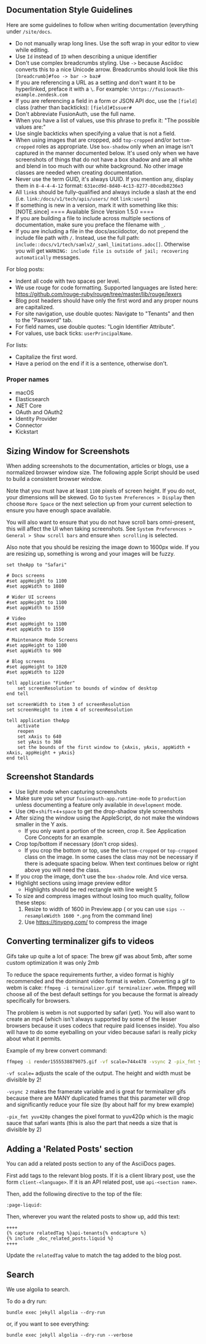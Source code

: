 ## Documentation Style Guidelines

Here are some guidelines to follow when writing documentation (everything under `/site/docs`.

- Do not manually wrap long lines. Use the soft wrap in your editor to view while editing. 
- Use `Id` instead of `ID` when describing a unique identifier
- Don't use complex breadcrumbs styling. Use `->` because Asciidoc converts this to a nice Unicode arrow. Breadcrumbs should look like this `[breadcrumb]#foo -> bar -> baz#`
- If you are referencing a URL as a setting and don't want it to be hyperlinked, preface it with a `\`. For example: `\https://fusionauth-example.zendesk.com`
- If you are referencing a field in a form or JSON API doc, use the `[field]` class (rather than backticks): `[field]#Issuer#`
- Don't abbreviate FusionAuth, use the full name.
- When you have a list of values, use this phrase to prefix it: "The possible values are:"
- Use single backticks when specifying a value that is not a field.
- When using images that are cropped, add `top-cropped` and/or `bottom-cropped` roles as appropriate. Use `box-shadow` only when an image isn't captured in the manner documented below. It's used only when we have screenshots of things that do not have a box shadow and are all white and blend in too much with our white background. No other image classes are needed when creating documentation.
- Never use the term GUID, it's always UUID. If you mention any, display them in `8-4-4-4-12` format: `631ecd9d-8d40-4c13-8277-80cedb8236e3`
- All `link`s should be fully-qualified and always include a slash at the end (i.e. `link:/docs/v1/tech/apis/users/` not `link:users`)
- If something is new in a version, mark it with something like this:
[NOTE.since]
====
Available Since Version 1.5.0
====
- If you are building a file to include across multiple sections of documentation, make sure you preface the filename with `_`.
- If you are including a file in the docs/asciidoctor, do not prepend the include file path with `/`. Instead, use the full path: `include::docs/v1/tech/samlv2/_saml_limitations.adoc[]`. Otherwise you will get `WARNING: include file is outside of jail; recovering automatically` messages.

For blog posts:
- Indent all code with two spaces per level.
- We use rouge for code formatting. Supported languages are listed here: https://github.com/rouge-ruby/rouge/tree/master/lib/rouge/lexers
- Blog post headers should have only the first word and any proper nouns are capitalized.
- For site navigation, use double quotes: Navigate to "Tenants" and then to the "Password" tab.
- For field names, use double quotes: "Login Identifier Attribute".
- For values, use back ticks: `userPrincipalName`.

For lists:
- Capitalize the first word.
- Have a period on the end if it is a sentence, otherwise don't.

### Proper names
- macOS
- Elasticsearch
- .NET Core
- OAuth and OAuth2
- Identity Provider
- Connector
- Kickstart

## Sizing Window for Screenshots

When adding screenshots to the documentation, articles or blogs, use a normalized browser window size. The following apple Script should be used to build a consistent browser window.

Note that you must have at least `1100` pixels of screen height. If you do not, your dimensions will be skewed. Go to `System Preferences > Display` then choose `More Space` or the next selection up from your current selection to ensure you have enough space available.

You will also want to ensure that you do not have scroll bars omni-present, this will affect the UI when taking screenshots. See `System Preferences > General > Show scroll bars` and ensure `When scrolling` is selected.

Also note that you should be resizing the image down to 1600px wide. If you are resizing up, something is wrong and your images will be fuzzy. 

```appleScript
set theApp to "Safari"

# Docs screens
#set appHeight to 1100
#set appWidth to 1080

# Wider UI screens
#set appHeight to 1100
#set appWidth to 1550

# Video
#set appHeight to 1100
#set appWidth to 1550

# Maintenance Mode Screens
#set appHeight to 1100
#set appWidth to 900

# Blog screens
#set appHeight to 1020
#set appWidth to 1220

tell application "Finder"
	set screenResolution to bounds of window of desktop
end tell

set screenWidth to item 3 of screenResolution
set screenHeight to item 4 of screenResolution

tell application theApp
	activate
	reopen
	set xAxis to 640
	set yAxis to 360
	set the bounds of the first window to {xAxis, yAxis, appWidth + xAxis, appHeight + yAxis}
end tell
```

## Screenshot Standards

- Use light mode when capturing screenshots
- Make sure you set your `fusionauth-app.runtime-mode` to `production` unless documenting a feature only available in `development` mode.
- Use `CMD`+`shift`+`4`+`space` to get the drop-shadow style screenshots
- After sizing the window using the AppleScript, do not make the windows smaller in the Y axis.
   - If you only want a portion of the screen, crop it. See Application Core Concepts for an example.
- Crop top/bottom if necessary (don't crop sides).
   - If you crop the bottom or top, use the `bottom-cropped` or `top-cropped` class on the image. In some cases the 
     class may not be necessary if there is adequate spacing below. When text continues below or right above you will need 
     the class.
- If you crop the image, don't use the `box-shadow` role. And vice versa.
- Highlight sections using image preview editor
	- Highlights should be red rectangle with line weight 5
- To size and compress images without losing too much quality, follow these steps:
	1. Resize to width of 1600 in Preview.app ( or you can use `sips --resampleWidth 1600 *.png` from the command line)
	2. Use https://tinypng.com/ to compress the image

Converting terminalizer gifs to videos
----

Gifs take up quite a lot of space: The brew gif was about 5mb, after some custom optimization it was only 2mb

To reduce the space requirements further, a video format is highly recommended and the dominant video format is
webm. Converting a gif to webm is cake: `ffmpeg -i terminalizer.gif terminalizer.webm`. ffmpeg will choose all
of the best default settings for you because the format is already specifically for browsers.

The problem is webm is not supported by safari (yet). You will also want to create an mp4 (which isn't always supported
by some of the lesser browsers because it uses codecs that require paid licenses inside). You also will have to
do some eyeballing on your video because safari is really picky about what it permits.

Example of my brew convert command:
```bash
ffmpeg -i render1555538879075.gif -vf scale=744x478 -vsync 2 -pix_fmt yuv420p brew.mp4
```

`-vf scale=` adjusts the scale of the output. The height and width must be divisible by 2!

`-vsync 2` makes the framerate variable and is great for terminalizer gifs because there are MANY duplicated frames
that this parameter will drop and significantly reduce your file size (by about half for my brew example)

`-pix_fmt yuv420p` changes the pixel format to yuv420p which is the magic sauce that safari wants (this is
also the part that needs a size that is divisible by 2)

## Adding a 'Related Posts' section

You can add a related posts section to any of the AsciiDocs pages.

First add tags to the relevant blog posts. If it is a client library post, use the form `client-<language>`. If it is an API related post, use `api-<section name>`.

Then, add the following directive to the top of the file:

```
:page-liquid:
```

Then, wherever you want the related posts to show up, add this text:

```
++++
{% capture relatedTag %}api-tenants{% endcapture %}
{% include _doc_related_posts.liquid %}
++++
```

Update the `relatedTag` value to match the tag added to the blog post.


## Search

We use algolia to search.

To do a dry run:

```
bundle exec jekyll algolia --dry-run 
```

or, if you want to see everything:

```
bundle exec jekyll algolia --dry-run --verbose
```
